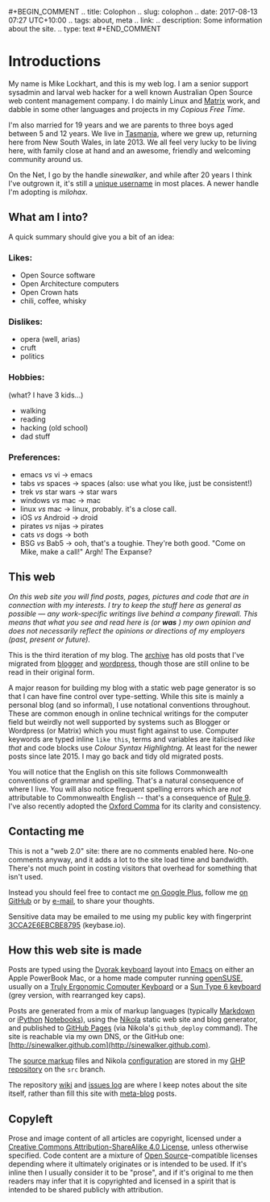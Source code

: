 #+BEGIN_COMMENT
.. title: Colophon
.. slug: colophon
.. date: 2017-08-13 07:27 UTC+10:00
.. tags: about, meta
.. link:
.. description: Some information about the site.
.. type: text
#+END_COMMENT

# Introductions

My name is Mike Lockhart, and this is my web log. I am a senior support sysadmin
and larval web hacker for a well known Australian Open Source web content
management company. I do mainly Linux
and [Matrix](http://www.squiz.net/au/platform/matrix) work, and dabble in some
other languages and projects in my *Copious Free Time*. 

I'm also married for 19 years and we are parents to three boys aged
between 5 and 12 years. We live in [Tasmania](http://discovertasmania.com.au),
where we grew up, returning here from New South Wales, in late 2013. We all feel
very lucky to be living here, with family close at hand and an awesome, friendly
and welcoming community around us.

On the Net, I go by the handle *sinewalker*, and while after 20 years I think
I've outgrown it, it's still a [unique
username](https://duckduckgo.com/?q=sinewalker) in most places. A newer handle
I'm adopting is *milohax*.

## What am I into?

A quick summary should give you a bit of an idea:

### Likes:
  * Open Source software
  * Open Architecture computers
  * Open Crown hats
  * chili, coffee, whisky

### Dislikes:
  * opera (well, arias)
  * cruft
  * politics

### Hobbies:
  (what? I have 3 kids...)
  
  * walking
  * reading
  * hacking (old school)
  * dad stuff

### Preferences:
  * emacs *vs* vi &rarr;  emacs
  * tabs *vs* spaces &rarr; spaces (also: use what you like, just be consistent!)
  * trek *vs* star wars &rarr;  star wars
  * windows *vs* mac &rarr; mac
  * linux *vs* mac &rarr; linux, probably. it's a close call.
  * iOS *vs* Android &rarr;  droid
  * pirates *vs* nijas &rarr; pirates
  * cats *vs* dogs &rarr; both
  * BSG *vs* Bab5 &rarr; ooh, that's a toughie. They're both good. "Come on Mike, make a call!" Argh!  The Expanse?


This web
----

*On this web site you will find posts, pages, pictures and code that are in*
*connection with my interests.  I try to keep the stuff here as general*
*as possible &mdash; any work-specific writings live behind a company*
*firewall.  This means that what you see and read here is (or* ***was*** *) my*
*own opinion and does not necessarily reflect the opinions or directions*
*of my employers (past, present or future).*


This is the third iteration of my blog. The [archive](/archive/archive.html) has
old posts that I've migrated from [blogger](http://sinewalker.blogspot.com.au/)
and [wordpress](https://sinewalker.wordpress.com/), though those are still
online to be read in their original form.

A major reason for building my blog with a static web page generator is so that
I can have fine control over type-setting. While this site is mainly a personal
blog (and so informal), I use notational conventions throughout. These are
common enough in online technical writings for the computer field but weirdly
not well supported by systems such as Blogger or Wordpress (or Matrix) which you
must fight against to use. Computer keywords are typed inline `like this`, terms
and variables are italicised *like that* and code blocks use *Colour Syntax
Highlightng*. At least for the newer posts since late 2015. I may go back and
tidy old migrated posts.

You will notice that the English on this site follows Commonwealth conventions of
grammar and spelling. That's a natural consequence of where I live. You will
also notice frequent spelling errors which are *not* attributable to
Commonwealth English -- that's a consequence of [Rule 9](/pg/4-bit-rules.html).
I've also recently adopted
the [Oxford Comma](https://en.wikipedia.org/wiki/Serial_comma) for its clarity
and consistency.

Contacting me
----

This is not a "web 2.0" site: there are no comments enabled here. No-one
comments anyway, and it adds a lot to the site load time and bandwidth. There's
not much point in costing visitors that overhead for something that isn't used.

Instead you should feel free to contact me [on Google Plus](https://plus.google.com/+MichaelLockhart), follow me [on GitHub](https://github.com/sinewalker) or by
[e-mail](mailto:sinewalker@gmail.com), to share your thoughts.

Sensitive data may be emailed to me using my public key with fingerprint
[3CCA2E6EBCBE8795](https://keybase.io/sinewalker/key.asc) (keybase.io).

How this web site is made
----

Posts are typed using
the [Dvorak keyboard](/tags/dvorak.html) layout
into [Emacs](/tags/emacs.html) on either an Apple PowerBook Mac, or a home
made computer running [openSUSE](http://www.opensuse.org), usually on
a
[Truly Ergonomic Computer Keyboard](https://www.trulyergonomic.com/store/truly-ergonomic-mechanical-ergonomic-keyboard) or
a [Sun Type 6 keyboard](https://deskthority.net/wiki/Sun_Type_6) (grey version, with rearranged key caps).

Posts are generated from a mix of markup languages (typically
[Markdown](http://daringfireball.net/projects/markdown/) or
[iPython](http://ipython.org/) [Notebooks](http://jupyter.org/)),
using the [Nikola](http://getnikola.com) static web site and blog generator, and
published to [GitHub Pages](https://pages.github.com/) (via Nikola's
`github_deploy` command). The site is reachable via my own DNS, or the GitHub
one: [http://sinewalker.github.com](http://sinewalker.github.com).

The [source markup](https://github.com/sinewalker/sinewalker.github.io/tree/src)
files and Nikola [configuration](https://github.com/sinewalker/sinewalker.github.io/blob/src/conf.py) are stored in my [GHP repository](https://github.com/sinewalker/sinewalker.github.io) on the `src` branch.

The repository [wiki](https://github.com/sinewalker/sinewalker.github.io/wiki) and [issues log](https://github.com/sinewalker/sinewalker.github.io/issues?q=) are where I keep notes about the site itself, rather than fill this site with [meta-blog](/tags/meta.html) posts.

Copyleft
----

Prose and image content of all articles are copyright, licensed under
a
[Creative Commons Attribution-ShareAlike 4.0 License](http://creativecommons.org/licenses/by-nc-sa/4.0/),
unless otherwise specified. Code content are a mixture
of [Open Source](https://opensource.org/)-compatible licenses depending where it
ultimately originates or is intended to be used. If it's inline then I usually
consider it to be "prose", and if it's original to me then readers may infer
that it is copyrighted and licensed in a spirit that is intended to be shared
publicly with attribution.
